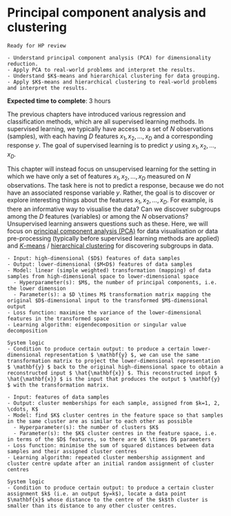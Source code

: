 # Principal component analysis and clustering
<!-- # Principal Component Analysis & $K$-Means Clustering -->

<!-- Capitalise initials. As compact as possible, prefer ONE line. -->
<!-- We use **UK** English spelling. -->
<!-- File names should be all lowercase, with words separated by hyphens (-), and no spaces.  Each chapter must include an "overview.md" and "quiz-sum-ref.md"-->

```{admonition} Status
Ready for HP review
```

```{admonition} Objectives
- Understand principal component analysis (PCA) for dimensionality reduction.
- Apply PCA to real-world problems and interpret the results.
- Understand $K$-means and hierarchical clustering for data grouping.
- Apply $K$-means and hierarchical clustering to real-world problems and interpret the results.
```

**Expected time to complete**: 3 hours

The previous chapters have introduced various regression and classification methods, which are all supervised learning methods. In supervised learning, we typically have access to a set of $N$ observations (samples), with each having $D$ features $x_1, x_2, \ldots, x_D$ and a corresponding response $y$. The goal of supervised learning is to predict $y$ using $x_1, x_2, \ldots, x_D$.

This chapter will instead focus on unsupervised learning for the setting in which we have only a set of features $x_1, x_2, \ldots, x_D$ measured on $N$ observations. The task here is not to predict a response, because we do not have an associated response variable $y$. Rather, the goal is to discover or explore interesting things about the features $x_1, x_2, \ldots, x_D$. For example, is there an informative way to visualise the data? Can we discover subgroups among the $D$ features (variables) or among the $N$ observations? Unsupervised learning answers questions such as these. Here, we will focus on [principal component analysis (PCA)](https://en.wikipedia.org/wiki/Principal_component_analysis) for data visualisation or data pre-processing (typically before supervised learning methods are applied) and [$K$-means](https://en.wikipedia.org/wiki/K-means_clustering) / [hierarchical clustering](https://en.wikipedia.org/wiki/Hierarchical_clustering) for discovering subgroups in data.

<!-- Q or M for low-dim? Textook use M -->
```{admonition} Ingredients: principal component analysis
- Input: high-dimensional ($D$) features of data samples
- Output: lower-dimensional ($M<D$) features of data samples
- Model: linear (simple weighted) transformation (mapping) of data samples from high-dimensional space to lower-dimensional space
  - Hyperparameter(s): $M$, the number of principal components, i.e. the lower dimension
  - Parameter(s): a $D \times M$ transformation matrix mapping the original $D$-dimensional input to the transformed $M$-dimensional output
- Loss function: maximise the variance of the lower-dimensional features in the transformed space
- Learning algorithm: eigendecomposition or singular value decomposition
```

```{admonition} Transparency: Principal component analysis
System logic
- Condition to produce certain output: to produce a certain lower-dimensional representation $ \mathbf{y} $, we can use the same transformation matrix to project the lower-dimensional representation $ \mathbf{y} $ back to the original high-dimensional space to obtain a reconstructed input $ \hat{\mathbf{x}} $. This reconstructed input $ \hat{\mathbf{x}} $ is the input that produces the output $ \mathbf{y} $ with the transformation matrix.
```

```{admonition} Ingredients: $K$-means clustering
- Input: features of data samples
- Output: cluster memberships for each sample, assigned from $k=1, 2, \cdots, K$
- Model: find $K$ cluster centres in the feature space so that samples in the same cluster are as similar to each other as possible
  - Hyperparameter(s): the number of clusters $K$
  - Parameter(s): the $K$ cluster centres in the feature space, i.e. in terms of the $D$ features, so there are $K \times D$ parameters
- Loss function: minimise the sum of squared distances between data samples and their assigned cluster centres
- Learning algorithm: repeated cluster membership assignment and cluster centre update after an initial random assignment of cluster centres
```

```{admonition} Transparency: $K$-means clustering
System logic
- Condition to produce certain output: to produce a certain cluster assignment $k$ (i.e. an output $y=k$), locate a data point $\mathbf{x}$ whose distance to the centre of the $k$th cluster is smaller than its distance to any other cluster centres.
```
<!-- - What input to produce certain output:
- How to produce certain output: -->
